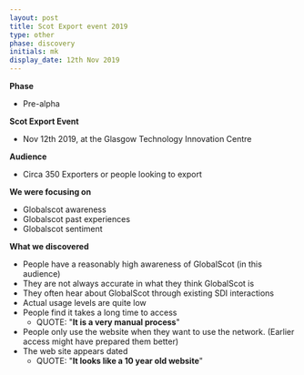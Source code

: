 ```yaml
---
layout: post
title: Scot Export event 2019
type: other
phase: discovery
initials: mk
display_date: 12th Nov 2019
---
```


**Phase**
- Pre-alpha

**Scot Export Event**
- Nov 12th 2019,  at the Glasgow Technology Innovation Centre

**Audience**
- Circa 350 Exporters or people looking to export

**We were focusing on**
- Globalscot awareness
- Globalscot past experiences
- Globalscot sentiment

**What we discovered**
- People have a reasonably high awareness of GlobalScot (in this audience)
- They are not always accurate in what they think GlobalScot is
- They often hear about GlobalScot through existing SDI interactions
- Actual usage levels are quite low
- People find it takes a long time to access
  - QUOTE: "**It is a very manual process**"
- People only use the website when they want to use the network. (Earlier access might have prepared them better)
- The web site appears dated
  - QUOTE: "**It looks like a 10 year old website**"

<!--more-->
